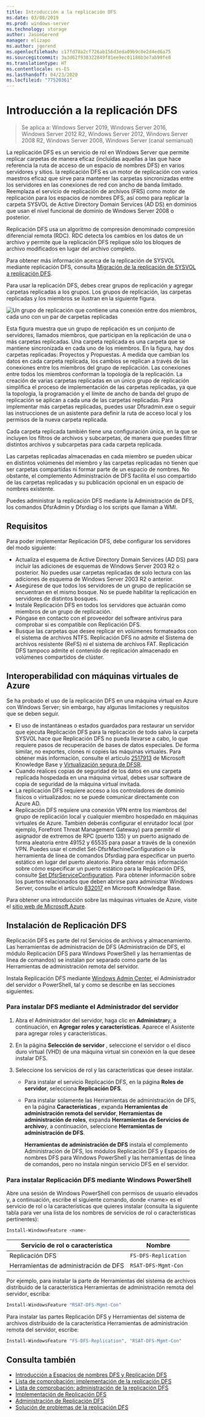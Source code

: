```yaml
---
title: Introducción a la replicación DFS
ms.date: 03/08/2019
ms.prod: windows-server
ms.technology: storage
author: JasonGerend
manager: elizapo
ms.author: jgerend
ms.openlocfilehash: c17fd78a2cf726ab156d3eda09b9c0e2d4ed6a75
ms.sourcegitcommit: 3a3d62f938322849f81ee9ec01186b3e7ab90fe0
ms.translationtype: HT
ms.contentlocale: es-ES
ms.lasthandoff: 04/23/2020
ms.locfileid: "77520361"
---
```

# <a name="dfs-replication-overview"></a>Introducción a la replicación DFS

> Se aplica a: Windows Server 2019, Windows Server 2016, Windows Server 2012 R2, Windows Server 2012, Windows Server 2008 R2, Windows Server 2008, Windows Server (canal semianual)

La replicación DFS es un servicio de rol en Windows Server que permite replicar carpetas de manera eficaz (incluidas aquellas a las que hace referencia la ruta de acceso de un espacio de nombres DFS) en varios servidores y sitios. la replicación DFS es un motor de replicación con varios maestros eficaz que sirve para mantener las carpetas sincronizadas entre los servidores en las conexiones de red con ancho de banda limitado. Reemplaza el servicio de replicación de archivos (FRS) como motor de replicación para los espacios de nombres DFS, así como para replicar la carpeta SYSVOL de Active Directory Domain Services (AD DS) en dominios que usan el nivel funcional de dominio de Windows Server 2008 o posterior.

Replicación DFS usa un algoritmo de compresión denominado compresión diferencial remota (RDC). RDC detecta los cambios en los datos de un archivo y permite que la replicación DFS replique sólo los bloques de archivo modificados en lugar del archivo completo.

Para obtener más información acerca de la replicación de SYSVOL mediante replicación DFS, consulta [Migración de la replicación de SYSVOL a replicación DFS](migrate-sysvol-to-dfsr.md).

Para usar la replicación DFS, debes crear grupos de replicación y agregar carpetas replicadas a los grupos. Los grupos de replicación, las carpetas replicadas y los miembros se ilustran en la siguiente figura.

![Un grupo de replicación que contiene una conexión entre dos miembros, cada uno con un par de carpetas replicadas](media/dfsr-overview.gif)

Esta figura muestra que un grupo de replicación es un conjunto de servidores, llamados miembros, que participan en la replicación de una o más carpetas replicadas. Una carpeta replicada es una carpeta que se mantiene sincronizada en cada uno de los miembros. En la figura, hay dos carpetas replicadas: Proyectos y Propuestas. A medida que cambian los datos en cada carpeta replicada, los cambios se replican a través de las conexiones entre los miembros del grupo de replicación. Las conexiones entre todos los miembros conforman la topología de la replicación.
La creación de varias carpetas replicadas en un único grupo de replicación simplifica el proceso de implementación de las carpetas replicadas, ya que la topología, la programación y el límite de ancho de banda del grupo de replicación se aplican a cada una de las carpetas replicadas. Para implementar más carpetas replicadas, puedes usar Dfsradmin.exe o seguir las instrucciones de un asistente para definir la ruta de acceso local y los permisos de la nueva carpeta replicada.

Cada carpeta replicada también tiene una configuración única, en la que se incluyen los filtros de archivos y subcarpetas, de manera que puedes filtrar distintos archivos y subcarpetas para cada carpeta replicada.

Las carpetas replicadas almacenadas en cada miembro se pueden ubicar en distintos volúmenes del miembro y las carpetas replicadas no tienen que ser carpetas compartidas ni formar parte de un espacio de nombres. No obstante, el complemento Administración de DFS facilita el uso compartido de las carpetas replicadas y su publicación opcional en un espacio de nombres existente.

Puedes administrar la replicación DFS mediante la Administración de DFS, los comandos DfsrAdmin y Dfsrdiag o los scripts que llaman a WMI.

## <a name="requirements"></a>Requisitos

Para poder implementar Replicación DFS, debe configurar los servidores del modo siguiente:

- Actualiza el esquema de Active Directory Domain Services (AD DS) para incluir las adiciones de esquemas de Windows Server 2003 R2 o posterior. No puedes usar carpetas replicadas de solo lectura con las adiciones de esquema de Windows Server 2003 R2 o anterior.
- Asegúrese de que todos los servidores de un grupo de replicación se encuentran en el mismo bosque. No se puede habilitar la replicación en servidores de distintos bosques.
- Instale Replicación DFS en todos los servidores que actuarán como miembros de un grupo de replicación.
- Póngase en contacto con el proveedor del software antivirus para comprobar si es compatible con Replicación DFS.
- Busque las carpetas que desee replicar en volúmenes formateados con el sistema de archivos NTFS. Replicación DFS no admite el Sistema de archivos resistente (ReFS) ni el sistema de archivos FAT. Replicación DFS tampoco admite el contenido de replicación almacenado en volúmenes compartidos de clúster.

## <a name="interoperability-with-azure-virtual-machines"></a>Interoperabilidad con máquinas virtuales de Azure

Se ha probado el uso de la replicación DFS en una máquina virtual en Azure con Windows Server; sin embargo, hay algunas limitaciones y requisitos que se deben seguir.

- El uso de instantáneas o estados guardados para restaurar un servidor que ejecuta Replicación DFS para la replicación de todo salvo la carpeta SYSVOL hace que Replicación DFS no pueda llevarse a cabo, lo que requiere pasos de recuperación de bases de datos especiales. De forma similar, no exportes, clones ni copies las máquinas virtuales. Para obtener más información, consulte el artículo [2517913](https://support.microsoft.com/kb/2517913) de Microsoft Knowledge Base y [Virtualización segura de DFSR](https://blogs.technet.microsoft.com/filecab/2013/04/05/safely-virtualizing-dfsr/).
- Cuando realices copias de seguridad de los datos en una carpeta replicada hospedada en una máquina virtual, debes usar software de copia de seguridad de la máquina virtual invitada.
- La replicación DFS requiere acceso a los controladores de dominio físicos o virtualizados: no se puede comunicar directamente con Azure AD.
- Replicación DFS requiere una conexión VPN entre los miembros del grupo de replicación local y cualquier miembro hospedado en máquinas virtuales de Azure. También deberás configurar el enrutador local (por ejemplo, Forefront Threat Management Gateway) para permitir el asignador de extremos de RPC (puerto 135) y un puerto asignado de forma aleatoria entre 49152 y 65535 para pasar a través de la conexión VPN. Puedes usar el cmdlet Set-DfsrMachineConfiguration o la herramienta de línea de comandos Dfsrdiag para especificar un puerto estático en lugar del puerto aleatorio. Para obtener más información sobre cómo especificar un puerto estático para la Replicación DFS, consulte [Set DfsrServiceConfiguration](https://docs.microsoft.com/powershell/module/dfsr/set-dfsrserviceconfiguration). Para obtener información sobre los puertos relacionados que deben abrirse para administrar Windows Server, consulte el artículo [832017](https://support.microsoft.com/kb/832017) en Microsoft Knowledge Base.

Para obtener una introducción sobre las máquinas virtuales de Azure, visite el [sitio web de Microsoft Azure](https://docs.microsoft.com/azure/virtual-machines/).

## <a name="installing-dfs-replication"></a>Instalación de Replicación DFS

Replicación DFS es parte del rol Servicios de archivos y almacenamiento. Las herramientas de administración de DFS (Administración de DFS, el módulo Replicación DFS para Windows PowerShell y las herramientas de línea de comandos) se instalan por separado como parte de las Herramientas de administración remota del servidor.

Instala Replicación DFS mediante [Windows Admin Center](../../manage/windows-admin-center/understand/windows-admin-center.md), el Administrador del servidor o PowerShell, tal y como se describe en las secciones siguientes.

### <a name="to-install-dfs-by-using-server-manager"></a>Para instalar DFS mediante el Administrador del servidor

1. Abra el Administrador del servidor, haga clic en **Administrar**y, a continuación, en **Agregar roles y características**. Aparece el Asistente para agregar roles y características.

2. En la página **Selección de servidor** , seleccione el servidor o el disco duro virtual (VHD) de una máquina virtual sin conexión en la que desee instalar DFS.

3. Seleccione los servicios de rol y las características que desee instalar.

    - Para instalar el servicio Replicación DFS, en la página **Roles de servidor**, selecciona **Replicación DFS**.

    - Para instalar solamente las Herramientas de administración de DFS, en la página **Características** , expanda **Herramientas de administración remota del servidor**, **Herramientas de administración de roles**, expanda **Herramientas de Servicios de archivo**y, a continuación, seleccione **Herramientas de administración de DFS**.

         **Herramientas de administración de DFS** instala el complemento Administración de DFS, los módulos Replicación DFS y Espacios de nombres DFS para Windows PowerShell y las herramientas de línea de comandos, pero no instala ningún servicio DFS en el servidor.

### <a name="to-install-dfs-replication-by-using-windows-powershell"></a>Para instalar Replicación DFS mediante Windows PowerShell

Abre una sesión de Windows PowerShell con permisos de usuario elevados y, a continuación, escribe el siguiente comando, donde <name\> es el servicio de rol o la características que quieres instalar (consulta la siguiente tabla para ver una lista de los nombres de servicios de rol o características pertinentes):

```PowerShell
Install-WindowsFeature <name>
```

|Servicio de rol o característica|Nombre|
|---|---|
|Replicación DFS|`FS-DFS-Replication`|
|Herramientas de administración de DFS|`RSAT-DFS-Mgmt-Con`|

Por ejemplo, para instalar la parte de Herramientas del sistema de archivos distribuido de la característica Herramientas de administración remota del servidor, escriba:

```PowerShell
Install-WindowsFeature "RSAT-DFS-Mgmt-Con"
```

Para instalar las partes Replicación DFS y Herramientas del sistema de archivos distribuido de la característica Herramientas de administración remota del servidor, escribe:

```PowerShell
Install-WindowsFeature "FS-DFS-Replication", "RSAT-DFS-Mgmt-Con"
```

## <a name="see-also"></a>Consulta también

- [Introducción a Espacios de nombres DFS y Replicación DFS](https://docs.microsoft.com/previous-versions/windows/it-pro/windows-server-2012-R2-and-2012/jj127250(v%3dws.11))
- [Lista de comprobación: implementación de la replicación DFS](https://docs.microsoft.com/previous-versions/windows/it-pro/windows-server-2008-R2-and-2008/cc772201(v%3dws.11))
- [Lista de comprobación: administración de la replicación DFS](https://docs.microsoft.com/previous-versions/windows/it-pro/windows-server-2008-R2-and-2008/cc755035(v%3dws.11))
- [Implementación de Replicación DFS](https://docs.microsoft.com/previous-versions/windows/it-pro/windows-server-2008-R2-and-2008/cc770925(v%3dws.11))
- [Administración de Replicación DFS](https://docs.microsoft.com/previous-versions/windows/it-pro/windows-server-2008-R2-and-2008/cc770925(v%3dws.11))
- [Solución de problemas de la replicación DFS](https://docs.microsoft.com/previous-versions/windows/it-pro/windows-server-2008-R2-and-2008/cc732802(v%3dws.11))
